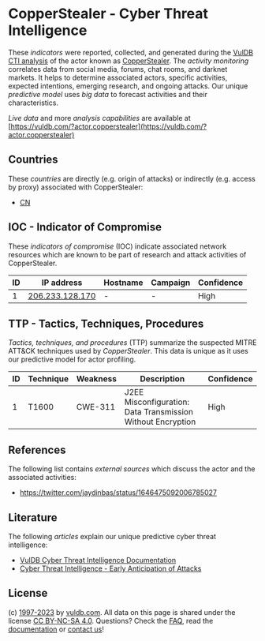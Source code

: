 # CopperStealer - Cyber Threat Intelligence

These _indicators_ were reported, collected, and generated during the [VulDB CTI analysis](https://vuldb.com/?kb.cti) of the actor known as [CopperStealer](https://vuldb.com/?actor.copperstealer). The _activity monitoring_ correlates data from social media, forums, chat rooms, and darknet markets. It helps to determine associated actors, specific activities, expected intentions, emerging research, and ongoing attacks. Our unique _predictive model_ uses _big data_ to forecast activities and their characteristics.

_Live data_ and more _analysis capabilities_ are available at [https://vuldb.com/?actor.copperstealer](https://vuldb.com/?actor.copperstealer)

## Countries

These _countries_ are directly (e.g. origin of attacks) or indirectly (e.g. access by proxy) associated with CopperStealer:

* [CN](https://vuldb.com/?country.cn)

## IOC - Indicator of Compromise

These _indicators of compromise_ (IOC) indicate associated network resources which are known to be part of research and attack activities of CopperStealer.

ID | IP address | Hostname | Campaign | Confidence
-- | ---------- | -------- | -------- | ----------
1 | [206.233.128.170](https://vuldb.com/?ip.206.233.128.170) | - | - | High

## TTP - Tactics, Techniques, Procedures

_Tactics, techniques, and procedures_ (TTP) summarize the suspected MITRE ATT&CK techniques used by _CopperStealer_. This data is unique as it uses our predictive model for actor profiling.

ID | Technique | Weakness | Description | Confidence
-- | --------- | -------- | ----------- | ----------
1 | T1600 | CWE-311 | J2EE Misconfiguration: Data Transmission Without Encryption | High

## References

The following list contains _external sources_ which discuss the actor and the associated activities:

* https://twitter.com/jaydinbas/status/1646475092006785027

## Literature

The following _articles_ explain our unique predictive cyber threat intelligence:

* [VulDB Cyber Threat Intelligence Documentation](https://vuldb.com/?kb.cti)
* [Cyber Threat Intelligence - Early Anticipation of Attacks](https://www.scip.ch/en/?labs.20201022)

## License

(c) [1997-2023](https://vuldb.com/?kb.changelog) by [vuldb.com](https://vuldb.com/?kb.about). All data on this page is shared under the license [CC BY-NC-SA 4.0](https://creativecommons.org/licenses/by-nc-sa/4.0/). Questions? Check the [FAQ](https://vuldb.com/?kb.faq), read the [documentation](https://vuldb.com/?kb) or [contact us](https://vuldb.com/?contact)!
